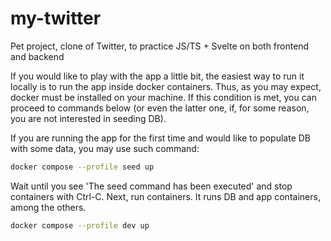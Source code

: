 # my-twitter

Pet project, clone of Twitter, to practice JS/TS + Svelte on both frontend and backend

If you would like to play with the app a little bit, the easiest way to run it 
locally is to run the app inside docker containers. Thus, as you may expect, 
docker must be installed on your machine. If this condition is met, you can 
proceed to commands below (or even the latter one, if, for some reason, you are
not interested in seeding DB).

If you are running the app for the first time and would like to populate DB with
some data, you may use such command:
```bash
docker compose --profile seed up
```
Wait until you see 'The seed command has been executed' and stop containers with Ctrl-C.
Next, run containers. It runs DB and app containers, among the others.
```bash
docker compose --profile dev up
```

